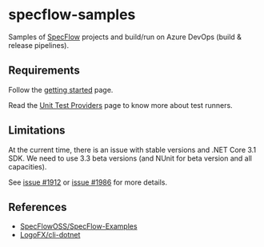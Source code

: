 # specflow-samples

Samples of [SpecFlow](https://specflow.org/) projects and build/run on Azure DevOps (build & release pipelines).

## Requirements

Follow the [getting started](https://specflow.org/getting-started) page.

Read the [Unit Test Providers](https://specflow.org/documentation/Unit-Test-Providers/) page to know more about test runners.

## Limitations

At the current time, there is an issue with stable versions and .NET Core 3.1 SDK. We need to use 3.3 beta versions (and NUnit for beta version and all capacities).

See [issue #1912](https://github.com/SpecFlowOSS/SpecFlow/issues/1912) or [issue #1986](https://github.com/SpecFlowOSS/SpecFlow/issues/1986) for more details.

## References

- [SpecFlowOSS/SpecFlow-Examples](https://github.com/SpecFlowOSS/SpecFlow-Examples/tree/master/NETCore%20Examples)
- [LogoFX/cli-dotnet](https://github.com/LogoFX/cli-dotnet/tree/master/specs)
